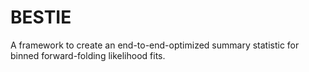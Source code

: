 # BESTIE
A framework to create an end-to-end-optimized summary statistic for binned forward-folding likelihood fits.
